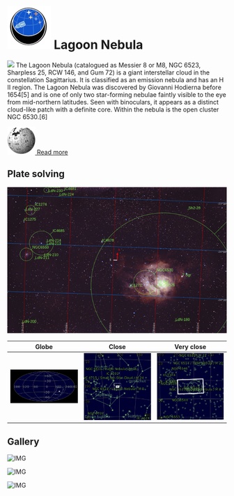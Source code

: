 # ![](..//Imaging//Common/pyl-tiny.png) Lagoon Nebula
![](..//Imaging//JPEG/Lagoon_Nebula+00+co.jpg)
The Lagoon Nebula (catalogued as Messier 8 or M8, NGC 6523, Sharpless 25, RCW 146, and Gum 72) is a giant interstellar cloud in the constellation Sagittarius. It is classified as an emission nebula and has an H II region. The Lagoon Nebula was discovered by Giovanni Hodierna before 1654[5] and is one of only two star-forming nebulae faintly visible to the eye from mid-northern latitudes. Seen with binoculars, it appears as a distinct cloud-like patch with a definite core. Within the nebula is the open cluster NGC 6530.[6]

[![](..//Imaging//Common/Wikipedia.png) Read more](https://en.wikipedia.org/wiki/Lagoon_Nebula)
## Plate solving 


![IMG](..//Imaging//HD/Lagoon_Nebula_Annotated.jpg)


| Globe | Close | Very close |
| ----- | ----- | ----- |
|![IMG](..//Imaging//HD/Lagoon_Nebula_Globe.jpg) |![IMG](..//Imaging//HD/Lagoon_Nebula_Close.jpg) |![IMG](..//Imaging//HD/Lagoon_Nebula_Closer.jpg) |

## Gallery
![IMG](..//Imaging//JPEG/Lagoon_Nebula+00+co.jpg) 

![IMG](..//Imaging//JPEG/Lagoon_Nebula+01+co.jpg) 

![IMG](..//Imaging//JPEG/Lagoon_Nebula+00+bg.jpg)
